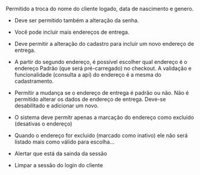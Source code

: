  Permitido a troca do nome do cliente logado, data de nascimento e genero. 
 - Deve ser permitido também a alteração da senha. 
 - Você pode incluir mais endereços de entrega. 


- Deve permitir a alteração do cadastro para incluir um novo endereço de entrega. 
- A partir do segundo endereço, é possível escolher qual endereço é o endereço Padrão (que será pré-carregado) no checkout. 
  A validação e funcionalidade (consulta a api) do endereço é a mesma do cadastramento. 


- Permitir a mudança se o endereço de entrega é padrão ou não. Não é permitido alterar os dados de endereço de 
  entrega. Deve-se desabilitado e adicionar um novo. 


- O sistema deve permitr apenas a marcação do endereço como excluído (desativas o endereço) 
- Quando o endereço for excluido (marcado como inativo) ele não será listado mais como válido para escolha...

	
- Alertar que está da sainda da sessão 
- Limpar a sessão do login do cliente   